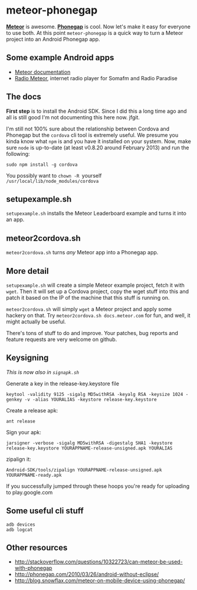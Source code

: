 meteor-phonegap
===============

**[Meteor](http://meteor.com/)** is awesome. **[Phonegap](http://phonegap.com/)** is cool. Now let's make it easy
for everyone to use both. At this point `meteor-phonegap` is a quick way to turn a Meteor project into an Android Phonegap app.


Some example Android apps
-------------------------
* [Meteor documentation](https://play.google.com/store/apps/details?id=io.cordova.cordovadocsmeteorcom)
* [Radio Meteor](https://play.google.com/store/apps/details?id=io.cordova.radio.meteor.com), internet radio player for Somafm and Radio Paradise


The docs
--------

**First step** is to install the Android SDK.
Since I did this a long time ago and all is still good I'm not
documenting this here now. jfgit.

I'm still not 100% sure about the relationship between Cordova and
Phonegap but the `cordova` cli tool is extremely useful. We presume you
kinda know what `npm` is and you have it installed on your system.
Now, make sure `node` is up-to-date (at least v0.8.20 around February
2013) and run the following:

    sudo npm install -g cordova

You possibly want to `chown -R `yourself` /usr/local/lib/node_modules/cordova` 


setupexample.sh
---------------

`setupexample.sh` installs the Meteor Leaderboard example and turns it into an app.


meteor2cordova.sh
-----------------

`meteor2cordova.sh` turns *any* Meteor app into a Phonegap app.


More detail
-----------

`setupexample.sh` will create a simple Meteor example project, fetch it
with `wget`.  Then it will set up a Cordova project, copy the wget
stuff into this and patch it based on the IP of the machine that this
stuff is running on.

`meteor2cordova.sh` will simply `wget` a Meteor project and apply some hackery on that.
Try `meteor2cordova.sh docs.meteor.com` for fun, and well, it might actually be useful.


There's tons of stuff to do and improve. Your patches, bug reports and feature requests are very welcome on github.




Keysigning
----------

*This is now also in `signapk.sh`*

Generate a key in the release-key.keystore file

    keytool -validity 9125 -sigalg MD5withRSA -keyalg RSA -keysize 1024 -genkey -v -alias YOURALIAS -keystore release-key.keystore

Create a release apk:

    ant release

Sign your apk:

    jarsigner -verbose -sigalg MD5withRSA -digestalg SHA1 -keystore release-key.keystore YOURAPPNAME-release-unsigned.apk YOURALIAS

zipalign it:

    Android-SDK/tools/zipalign YOURAPPNAME-release-unsigned.apk YOURAPPNAME-ready.apk

If you successfully jumped through these hoops you're ready for uploading to play.google.com

Some useful cli stuff
---------------------

    adb devices
    adb logcat


Other resources
---------------

* http://stackoverflow.com/questions/10322723/can-meteor-be-used-with-phonegap
* http://phonegap.com/2010/03/26/android-without-eclipse/
* http://blog.snowflax.com/meteor-on-mobile-device-using-phonegap/




